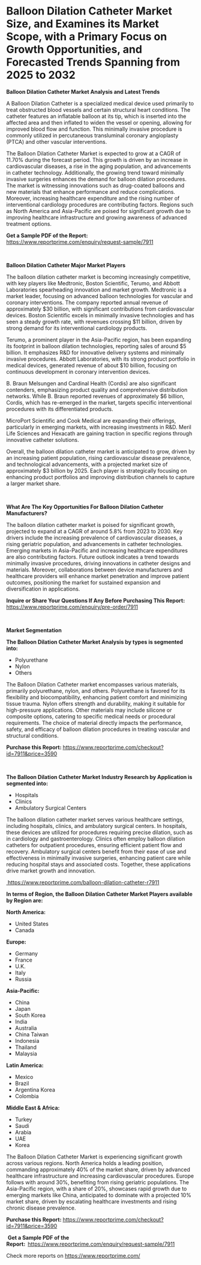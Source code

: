 <p><h1>Balloon Dilation Catheter Market Size, and Examines its Market Scope, with a Primary Focus on Growth Opportunities, and Forecasted Trends Spanning from 2025 to 2032</h1></p><p><strong>Balloon Dilation Catheter Market Analysis and Latest Trends</strong></p>
<p><p>A Balloon Dilation Catheter is a specialized medical device used primarily to treat obstructed blood vessels and certain structural heart conditions. The catheter features an inflatable balloon at its tip, which is inserted into the affected area and then inflated to widen the vessel or opening, allowing for improved blood flow and function. This minimally invasive procedure is commonly utilized in percutaneous transluminal coronary angioplasty (PTCA) and other vascular interventions.</p><p>The Balloon Dilation Catheter Market is expected to grow at a CAGR of 11.70% during the forecast period. This growth is driven by an increase in cardiovascular diseases, a rise in the aging population, and advancements in catheter technology. Additionally, the growing trend toward minimally invasive surgeries enhances the demand for balloon dilation procedures. The market is witnessing innovations such as drug-coated balloons and new materials that enhance performance and reduce complications. Moreover, increasing healthcare expenditure and the rising number of interventional cardiology procedures are contributing factors. Regions such as North America and Asia-Pacific are poised for significant growth due to improving healthcare infrastructure and growing awareness of advanced treatment options.</p></p>
<p><strong>Get a Sample PDF of the Report:&nbsp;</strong> <a href="https://www.reportprime.com/enquiry/request-sample/7911?utm_campaign=2204&utm_medium=2&utm_source=Github&utm_content=ia&utm_term=19032025&utm_id=balloon-dilation-catheter">https://www.reportprime.com/enquiry/request-sample/7911</a></p>
<p>&nbsp;</p>
<p><strong>Balloon Dilation Catheter Major Market Players</strong></p>
<p><p>The balloon dilation catheter market is becoming increasingly competitive, with key players like Medtronic, Boston Scientific, Terumo, and Abbott Laboratories spearheading innovation and market growth. Medtronic is a market leader, focusing on advanced balloon technologies for vascular and coronary interventions. The company reported annual revenue of approximately $30 billion, with significant contributions from cardiovascular devices. Boston Scientific excels in minimally invasive technologies and has seen a steady growth rate, with revenues crossing $11 billion, driven by strong demand for its interventional cardiology products.</p><p>Terumo, a prominent player in the Asia-Pacific region, has been expanding its footprint in balloon dilation technologies, reporting sales of around $5 billion. It emphasizes R&D for innovative delivery systems and minimally invasive procedures. Abbott Laboratories, with its strong product portfolio in medical devices, generated revenue of about $10 billion, focusing on continuous development in coronary intervention devices.</p><p>B. Braun Melsungen and Cardinal Health (Cordis) are also significant contenders, emphasizing product quality and comprehensive distribution networks. While B. Braun reported revenues of approximately $6 billion, Cordis, which has re-emerged in the market, targets specific interventional procedures with its differentiated products.</p><p>MicroPort Scientific and Cook Medical are expanding their offerings, particularly in emerging markets, with increasing investments in R&D. Meril Life Sciences and Hexacath are gaining traction in specific regions through innovative catheter solutions. </p><p>Overall, the balloon dilation catheter market is anticipated to grow, driven by an increasing patient population, rising cardiovascular disease prevalence, and technological advancements, with a projected market size of approximately $3 billion by 2025. Each player is strategically focusing on enhancing product portfolios and improving distribution channels to capture a larger market share.</p></p>
<p>&nbsp;</p>
<p><strong>What Are The Key Opportunities For Balloon Dilation Catheter Manufacturers?</strong></p>
<p><p>The balloon dilation catheter market is poised for significant growth, projected to expand at a CAGR of around 5.8% from 2023 to 2030. Key drivers include the increasing prevalence of cardiovascular diseases, a rising geriatric population, and advancements in catheter technologies. Emerging markets in Asia-Pacific and increasing healthcare expenditures are also contributing factors. Future outlook indicates a trend towards minimally invasive procedures, driving innovations in catheter designs and materials. Moreover, collaborations between device manufacturers and healthcare providers will enhance market penetration and improve patient outcomes, positioning the market for sustained expansion and diversification in applications.</p></p>
<p><strong>Inquire or Share Your Questions If Any Before Purchasing This Report:</strong> <a href="https://www.reportprime.com/enquiry/pre-order/7911?utm_campaign=2204&utm_medium=2&utm_source=Github&utm_content=ia&utm_term=19032025&utm_id=balloon-dilation-catheter">https://www.reportprime.com/enquiry/pre-order/7911</a></p>
<p>&nbsp;</p>
<p><strong>Market Segmentation</strong></p>
<p><strong>The Balloon Dilation Catheter Market Analysis by types is segmented into:</strong></p>
<p><ul><li>Polyurethane</li><li>Nylon</li><li>Others</li></ul></p>
<p><p>The Balloon Dilation Catheter market encompasses various materials, primarily polyurethane, nylon, and others. Polyurethane is favored for its flexibility and biocompatibility, enhancing patient comfort and minimizing tissue trauma. Nylon offers strength and durability, making it suitable for high-pressure applications. Other materials may include silicone or composite options, catering to specific medical needs or procedural requirements. The choice of material directly impacts the performance, safety, and efficacy of balloon dilation procedures in treating vascular and structural conditions.</p></p>
<p><strong>Purchase this Report:&nbsp;</strong><a href="https://www.reportprime.com/checkout?id=7911&price=3590&utm_campaign=2204&utm_medium=2&utm_source=Github&utm_content=ia&utm_term=19032025&utm_id=balloon-dilation-catheter">https://www.reportprime.com/checkout?id=7911&price=3590</a></p>
<p>&nbsp;</p>
<p><strong>The Balloon Dilation Catheter Market Industry Research by Application is segmented into:</strong></p>
<p><ul><li>Hospitals</li><li>Clinics</li><li>Ambulatory Surgical Centers</li></ul></p>
<p><p>The balloon dilation catheter market serves various healthcare settings, including hospitals, clinics, and ambulatory surgical centers. In hospitals, these devices are utilized for procedures requiring precise dilation, such as in cardiology and gastroenterology. Clinics often employ balloon dilation catheters for outpatient procedures, ensuring efficient patient flow and recovery. Ambulatory surgical centers benefit from their ease of use and effectiveness in minimally invasive surgeries, enhancing patient care while reducing hospital stays and associated costs. Together, these applications drive market growth and innovation.</p></p>
<p><a href="https://www.reportprime.com/balloon-dilation-catheter-r7911?utm_campaign=2204&utm_medium=2&utm_source=Github&utm_content=ia&utm_term=19032025&utm_id=balloon-dilation-catheter">&nbsp;https://www.reportprime.com/balloon-dilation-catheter-r7911</a></p>
<p><strong>In terms of Region, the Balloon Dilation Catheter Market Players available by Region are:</strong></p>
<p>
    <p> <strong> North America: </strong>
        <ul>
            <li>United States</li>
            <li>Canada</li>
        </ul>
        </p> 
    <p> <strong> Europe: </strong>
        <ul>
            <li>Germany</li>
            <li>France</li>
            <li>U.K.</li>
            <li>Italy</li>
            <li>Russia</li>
        </ul>
        </p> 
    <p> <strong> Asia-Pacific: </strong>
        <ul>
            <li>China</li>
            <li>Japan</li>
            <li>South Korea</li>
            <li>India</li>
            <li>Australia</li>
            <li>China Taiwan</li>
            <li>Indonesia</li>
            <li>Thailand</li>
            <li>Malaysia</li>
        </ul>
        </p> 
    <p> <strong> Latin America: </strong>
        <ul>
            <li>Mexico</li>
            <li>Brazil</li>
            <li>Argentina Korea</li>
            <li>Colombia</li>
        </ul>
        </p> 
    <p> <strong> Middle East & Africa: </strong>
        <ul>
            <li>Turkey</li>
            <li>Saudi</li>
            <li>Arabia</li>
            <li>UAE</li>
            <li>Korea</li>
        </ul>
    </p>
    </p>
<p><p>The Balloon Dilation Catheter Market is experiencing significant growth across various regions. North America holds a leading position, commanding approximately 40% of the market share, driven by advanced healthcare infrastructure and increasing cardiovascular procedures. Europe follows with around 30%, benefiting from rising geriatric populations. The Asia-Pacific region, with a share of 20%, showcases rapid growth due to emerging markets like China, anticipated to dominate with a projected 10% market share, driven by escalating healthcare investments and rising chronic disease prevalence.</p></p>
<p><strong>Purchase this Report: </strong><a href="https://www.reportprime.com/checkout?id=7911&price=3590&utm_campaign=2204&utm_medium=2&utm_source=Github&utm_content=ia&utm_term=19032025&utm_id=balloon-dilation-catheter">https://www.reportprime.com/checkout?id=7911&price=3590</a></p>
<p>&nbsp;<strong>Get a Sample PDF of the Report:&nbsp;&nbsp;</strong><a href="https://www.reportprime.com/enquiry/request-sample/7911?utm_campaign=2204&utm_medium=2&utm_source=Github&utm_content=ia&utm_term=19032025&utm_id=balloon-dilation-catheter">https://www.reportprime.com/enquiry/request-sample/7911</a></p>
<p><strong></strong></p>
<p>Check more reports on <a href="https://www.reportprime.com/?utm_campaign=2204&utm_medium=2&utm_source=Github&utm_content=ia&utm_term=19032025&utm_id=balloon-dilation-catheter">https://www.reportprime.com/</a></p>